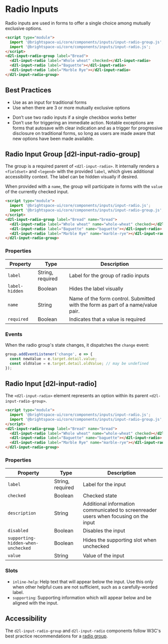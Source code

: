 # Radio Inputs

Radio inputs are used in forms to offer a single choice among mutually exclusive options.

<!-- docs: demo display:block -->
```html
<script type="module">
  import '@brightspace-ui/core/components/inputs/input-radio-group.js';
  import '@brightspace-ui/core/components/inputs/input-radio.js';
</script>
<d2l-input-radio-group label="Bread">
  <d2l-input-radio label="Whole wheat" checked></d2l-input-radio>
  <d2l-input-radio label="Baguette"></d2l-input-radio>
  <d2l-input-radio label="Marble Rye"></d2l-input-radio>
</d2l-input-radio-group>
```

## Best Practices
<!-- docs: start best practices -->
<!-- docs: start dos -->
* Use as an input for traditional forms
* Use when there are 3 or more mutually exclusive options
<!-- docs: end dos -->

<!-- docs: start donts -->
* Don’t use two radio inputs if a single checkbox works better
* Don’t use for triggering an immediate action. Notable exceptions are forms that autosave with clear indication and as a trigger for progressive disclosure on traditional forms, so long as users are made aware that new options have been made available.
<!-- docs: end donts -->
<!-- docs: end best practices -->

## Radio Input Group [d2l-input-radio-group]

The group is a required parent of `<d2l-input-radio>`. It internally renders a `<fieldset>` and `<legend>` with the provided `label`, which gives additional accessibility context. The label can be hidden visually if desired.

When provided with a `name`, the group will participate in forms with the `value` of the currently checked input.

<!-- docs: demo code properties name:d2l-input-radio-group sandboxTitle:'Checkbox Group' display:block -->
```html
<script type="module">
  import '@brightspace-ui/core/components/inputs/input-radio.js';
  import '@brightspace-ui/core/components/inputs/input-radio-group.js';
</script>
<d2l-input-radio-group label="Bread" name="bread">
  <d2l-input-radio label="Whole wheat" name="whole-wheat" checked></d2l-input-radio>
  <d2l-input-radio label="Baguette" name="baguette"></d2l-input-radio>
  <d2l-input-radio label="Marble Rye" name="marble-rye"></d2l-input-radio>
</d2l-input-radio-group>
```

<!-- docs: start hidden content -->
### Properties

| Property | Type | Description |
|---|---|---|
| `label` | String, required | Label for the group of radio inputs |
| `label-hidden` | Boolean | Hides the label visually |
| `name` | String | Name of the form control. Submitted with the form as part of a name/value pair. |
| `required` | Boolean | Indicates that a value is required |

### Events

When the radio group's state changes, it dispatches the `change` event:

```javascript
group.addEventListener('change', e => {
  const newValue = e.target.detail.value;
  const oldValue = e.target.detail.oldValue; // may be undefined
});
```
<!-- docs: end hidden content -->

## Radio Input [d2l-input-radio]

The `<d2l-input-radio>` element represents an option within its parent `<d2l-input-radio-group>`.

<!-- docs: demo code properties name:d2l-input-radio sandboxTitle:'Radio Input' display:block -->
```html
<script type="module">
  import '@brightspace-ui/core/components/inputs/input-radio.js';
  import '@brightspace-ui/core/components/inputs/input-radio-group.js';
</script>
<d2l-input-radio-group label="Bread" name="bread">
  <d2l-input-radio label="Whole wheat" name="whole-wheat" checked></d2l-input-radio>
  <d2l-input-radio label="Baguette" name="baguette"></d2l-input-radio>
  <d2l-input-radio label="Marble Rye" name="marble-rye"></d2l-input-radio>
</d2l-input-radio-group>
```

<!-- docs: start hidden content -->
### Properties

| Property | Type | Description |
|---|---|---|
| `label` | String, required | Label for the input |
| `checked` | Boolean | Checked state |
| `description` | String | Additional information communicated to screenreader users when focusing on the input |
| `disabled` | Boolean | Disables the input |
| `supporting-hidden-when-unchecked` | Boolean | Hides the supporting slot when unchecked |
| `value` | String | Value of the input |

### Slots

* `inline-help`: Help text that will appear below the input. Use this only when other helpful cues are not sufficient, such as a carefully-worded label.
* `supporting`: Supporting information which will appear below and be aligned with the input.
<!-- docs: end hidden content -->

## Accessibility

The `d2l-input-radio-group` and `d2l-input-radio` components follow W3C's best practice recommendations for a [radio group](https://www.w3.org/WAI/ARIA/apg/patterns/radio/).
